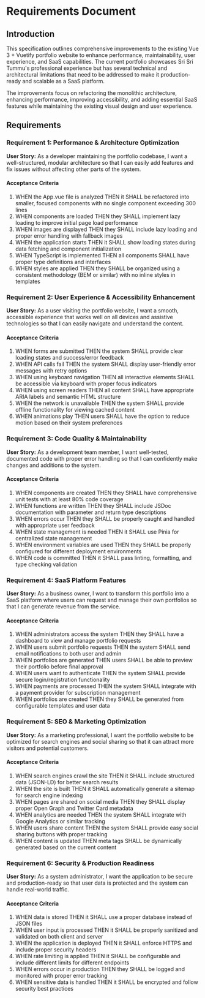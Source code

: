 # Requirements Document

## Introduction

This specification outlines comprehensive improvements to the existing Vue 3 + Vuetify portfolio website to enhance performance, maintainability, user experience, and SaaS capabilities. The current portfolio showcases Sri Sri Tummu's professional experience but has several technical and architectural limitations that need to be addressed to make it production-ready and scalable as a SaaS platform.

The improvements focus on refactoring the monolithic architecture, enhancing performance, improving accessibility, and adding essential SaaS features while maintaining the existing visual design and user experience.

## Requirements

### Requirement 1: Performance & Architecture Optimization

**User Story:** As a developer maintaining the portfolio codebase, I want a well-structured, modular architecture so that I can easily add features and fix issues without affecting other parts of the system.

#### Acceptance Criteria

1. WHEN the App.vue file is analyzed THEN it SHALL be refactored into smaller, focused components with no single component exceeding 300 lines
2. WHEN components are loaded THEN they SHALL implement lazy loading to improve initial page load performance
3. WHEN images are displayed THEN they SHALL include lazy loading and proper error handling with fallback images
4. WHEN the application starts THEN it SHALL show loading states during data fetching and component initialization
5. WHEN TypeScript is implemented THEN all components SHALL have proper type definitions and interfaces
6. WHEN styles are applied THEN they SHALL be organized using a consistent methodology (BEM or similar) with no inline styles in templates

### Requirement 2: User Experience & Accessibility Enhancement

**User Story:** As a user visiting the portfolio website, I want a smooth, accessible experience that works well on all devices and assistive technologies so that I can easily navigate and understand the content.

#### Acceptance Criteria

1. WHEN forms are submitted THEN the system SHALL provide clear loading states and success/error feedback
2. WHEN API calls fail THEN the system SHALL display user-friendly error messages with retry options
3. WHEN using keyboard navigation THEN all interactive elements SHALL be accessible via keyboard with proper focus indicators
4. WHEN using screen readers THEN all content SHALL have appropriate ARIA labels and semantic HTML structure
5. WHEN the network is unavailable THEN the system SHALL provide offline functionality for viewing cached content
6. WHEN animations play THEN users SHALL have the option to reduce motion based on their system preferences

### Requirement 3: Code Quality & Maintainability

**User Story:** As a development team member, I want well-tested, documented code with proper error handling so that I can confidently make changes and additions to the system.

#### Acceptance Criteria

1. WHEN components are created THEN they SHALL have comprehensive unit tests with at least 80% code coverage
2. WHEN functions are written THEN they SHALL include JSDoc documentation with parameter and return type descriptions
3. WHEN errors occur THEN they SHALL be properly caught and handled with appropriate user feedback
4. WHEN state management is needed THEN it SHALL use Pinia for centralized state management
5. WHEN environment variables are used THEN they SHALL be properly configured for different deployment environments
6. WHEN code is committed THEN it SHALL pass linting, formatting, and type checking validation

### Requirement 4: SaaS Platform Features

**User Story:** As a business owner, I want to transform this portfolio into a SaaS platform where users can request and manage their own portfolios so that I can generate revenue from the service.

#### Acceptance Criteria

1. WHEN administrators access the system THEN they SHALL have a dashboard to view and manage portfolio requests
2. WHEN users submit portfolio requests THEN the system SHALL send email notifications to both user and admin
3. WHEN portfolios are generated THEN users SHALL be able to preview their portfolio before final approval
4. WHEN users want to authenticate THEN the system SHALL provide secure login/registration functionality
5. WHEN payments are processed THEN the system SHALL integrate with a payment provider for subscription management
6. WHEN portfolios are created THEN they SHALL be generated from configurable templates and user data

### Requirement 5: SEO & Marketing Optimization

**User Story:** As a marketing professional, I want the portfolio website to be optimized for search engines and social sharing so that it can attract more visitors and potential customers.

#### Acceptance Criteria

1. WHEN search engines crawl the site THEN it SHALL include structured data (JSON-LD) for better search results
2. WHEN the site is built THEN it SHALL automatically generate a sitemap for search engine indexing
3. WHEN pages are shared on social media THEN they SHALL display proper Open Graph and Twitter Card metadata
4. WHEN analytics are needed THEN the system SHALL integrate with Google Analytics or similar tracking
5. WHEN users share content THEN the system SHALL provide easy social sharing buttons with proper tracking
6. WHEN content is updated THEN meta tags SHALL be dynamically generated based on the current content

### Requirement 6: Security & Production Readiness

**User Story:** As a system administrator, I want the application to be secure and production-ready so that user data is protected and the system can handle real-world traffic.

#### Acceptance Criteria

1. WHEN data is stored THEN it SHALL use a proper database instead of JSON files
2. WHEN user input is processed THEN it SHALL be properly sanitized and validated on both client and server
3. WHEN the application is deployed THEN it SHALL enforce HTTPS and include proper security headers
4. WHEN rate limiting is applied THEN it SHALL be configurable and include different limits for different endpoints
5. WHEN errors occur in production THEN they SHALL be logged and monitored with proper error tracking
6. WHEN sensitive data is handled THEN it SHALL be encrypted and follow security best practices